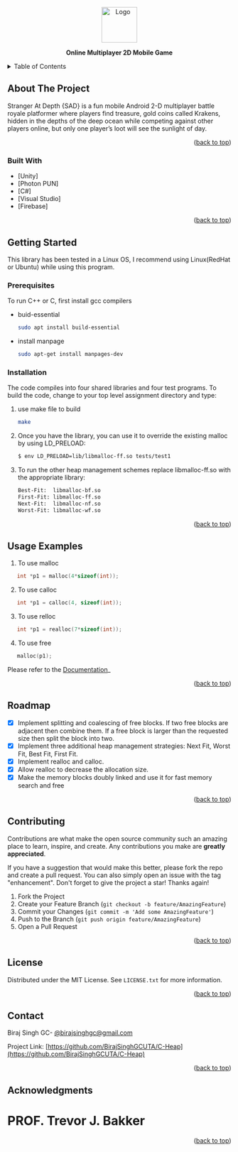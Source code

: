 <div id="top"></div>
<!--
*** Thanks for checking out the Best-README-Template. If you have a suggestion
*** that would make this better, please fork the repo and create a pull request
*** or simply open an issue with the tag "enhancement".
*** Don't forget to give the project a star!
*** Thanks again! Now go create something AMAZING! :D
-->



<!-- PROJECT SHIELDS -->
<!--
*** I'm using markdown "reference style" links for readability.
*** Reference links are enclosed in brackets [ ] instead of parentheses ( ).
*** See the bottom of this document for the declaration of the reference variables
*** for contributors-url, forks-url, etc. This is an optional, concise syntax you may use.
*** https://www.markdownguide.org/basic-syntax/#reference-style-links
-->

<!--
[![Contributors][contributors-shield]][contributors-url]
[![Forks][forks-shield]][forks-url]
[![Stargazers][stars-shield]][stars-url]
[![Issues][issues-shield]][issues-url]
[![MIT License][license-shield]][license-url]
[![LinkedIn][linkedin-shield]][linkedin-url]
-->


<!-- PROJECT LOGO -->
<br />
<div align="center">
    <a href="https://github.com/othneildrew/Best-README-Template">
    <img src="images/logo.png" alt="Logo" width="80" height="80">
    </a>
    
  <p align="center"> <b> Online Multiplayer 2D Mobile Game</b> </p>
</div>



<!-- TABLE OF CONTENTS -->
<details>
  <summary>Table of Contents</summary>
  <ol>
    <li>
      <a href="#about-the-project">About The Project</a>
      <ul>
        <li><a href="#built-with">Built With</a></li>
      </ul>
    </li>
    <li>
      <a href="#getting-started">Getting Started</a>
      <ul>
        <li><a href="#prerequisites">Prerequisites</a></li>
        <li><a href="#installation">Installation</a></li>
      </ul>
    </li>
    <li><a href="#usage">Usage</a></li>
    <li><a href="#roadmap">Roadmap</a></li>
    <li><a href="#contributing">Contributing</a></li>
    <li><a href="#license">License</a></li>
    <li><a href="#contact">Contact</a></li>
    <li><a href="#acknowledgments">Acknowledgments</a></li>
  </ol>
</details>



<!-- ABOUT THE PROJECT -->
## About The Project

Stranger At Depth {SAD} is a fun mobile Android 2-D multiplayer battle royale platformer where players find treasure, gold coins called Krakens, hidden in the depths of the deep ocean while competing against other players online, but only one player’s loot will see the sunlight of day.

<p align="right">(<a href="#top">back to top</a>)</p>

### Built With

* [Unity]
* [Photon PUN]
* [C#]
* [Visual Studio]
* [Firebase]

<p align="right">(<a href="#top">back to top</a>)</p>


<!-- GETTING STARTED -->
## Getting Started

This library has been tested in a Linux OS, I recommend using Linux(RedHat or Ubuntu) while using this program. 

### Prerequisites

To run C++ or C, first install gcc compilers 
* buid-essential
  ```sh
  sudo apt install build-essential
  ```
* install manpage 
  ```sh
  sudo apt-get install manpages-dev
  ```

### Installation

The code compiles into four shared libraries and four test programs.  To build the code, change to your top level assignment directory and type: 

1. use make file to build
   ```sh
   make
   ```
2. Once you have the library, you can use it to override the existing malloc by using LD_PRELOAD: 
   ```sh
   $ env LD_PRELOAD=lib/libmalloc-ff.so tests/test1 
   ```
3. To run the other heap management schemes replace libmalloc-ff.so with the appropriate library: 
   ```sh
   Best-Fit:  libmalloc-bf.so  
   First-Fit: libmalloc-ff.so   
   Next-Fit:  libmalloc-nf.so  
   Worst-Fit: libmalloc-wf.so 
   ```
<p align="right">(<a href="#top">back to top</a>)</p>



<!-- USAGE EXAMPLES -->
## Usage Examples

1. To use malloc
 ```c
    int *p1 = malloc(4*sizeof(int));
   ```
2. To use calloc
 ```c
    int *p1 = calloc(4, sizeof(int));
   ```
3. To use relloc
 ```c
    int *p1 = realloc(7*sizeof(int));
   ```
4. To use free
 ```c
    malloc(p1);
   ```

 
Please refer to the [Documentation](https://example.com)_

<p align="right">(<a href="#top">back to top</a>)</p>



<!-- ROADMAP -->
## Roadmap

- [x] Implement splitting and coalescing of free blocks. If two free blocks are adjacent then combine them. If a free block is larger           than the requested size then split the block into two. 
- [x] Implement three additional heap management strategies: Next Fit, Worst Fit, Best Fit, First Fit. 
- [x] Implement realloc and calloc. 
- [X] Allow realloc to decrease the allocation size.
- [X] Make the memory blocks doubly linked and use it for fast memory search and free

<p align="right">(<a href="#top">back to top</a>)</p>



<!-- CONTRIBUTING -->
## Contributing

Contributions are what make the open source community such an amazing place to learn, inspire, and create. Any contributions you make are **greatly appreciated**.

If you have a suggestion that would make this better, please fork the repo and create a pull request. You can also simply open an issue with the tag "enhancement".
Don't forget to give the project a star! Thanks again!

1. Fork the Project
2. Create your Feature Branch (`git checkout -b feature/AmazingFeature`)
3. Commit your Changes (`git commit -m 'Add some AmazingFeature'`)
4. Push to the Branch (`git push origin feature/AmazingFeature`)
5. Open a Pull Request

<p align="right">(<a href="#top">back to top</a>)</p>



<!-- LICENSE -->
## License

Distributed under the MIT License. See `LICENSE.txt` for more information.

<p align="right">(<a href="#top">back to top</a>)</p>



<!-- CONTACT -->
## Contact

Biraj Singh GC- [@birajsinghgc@gmail.com](birajsinghgc@gmail.com)

Project Link: [https://github.com/BirajSinghGCUTA/C-Heap](https://github.com/BirajSinghGCUTA/C-Heap)

<p align="right">(<a href="#top">back to top</a>)</p>



<!-- ACKNOWLEDGMENTS -->
## Acknowledgments

# PROF. Trevor J. Bakker

<p align="right">(<a href="#top">back to top</a>)</p>



<!-- MARKDOWN LINKS & IMAGES -->
<!-- https://www.markdownguide.org/basic-syntax/#reference-style-links -->
[contributors-shield]: https://img.shields.io/github/contributors/othneildrew/Best-README-Template.svg?style=for-the-badge
[contributors-url]: https://github.com/othneildrew/Best-README-Template/graphs/contributors
[forks-shield]: https://img.shields.io/github/forks/othneildrew/Best-README-Template.svg?style=for-the-badge
[forks-url]: https://github.com/othneildrew/Best-README-Template/network/members
[stars-shield]: https://img.shields.io/github/stars/othneildrew/Best-README-Template.svg?style=for-the-badge
[stars-url]: https://github.com/othneildrew/Best-README-Template/stargazers
[issues-shield]: https://img.shields.io/github/issues/othneildrew/Best-README-Template.svg?style=for-the-badge
[issues-url]: https://github.com/othneildrew/Best-README-Template/issues
[license-shield]: https://img.shields.io/github/license/othneildrew/Best-README-Template.svg?style=for-the-badge
[license-url]: https://github.com/othneildrew/Best-README-Template/blob/master/LICENSE.txt
[linkedin-shield]: https://img.shields.io/badge/-LinkedIn-black.svg?style=for-the-badge&logo=linkedin&colorB=555
[linkedin-url]: https://linkedin.com/in/othneildrew
[product-screenshot]: images/screenshot.png